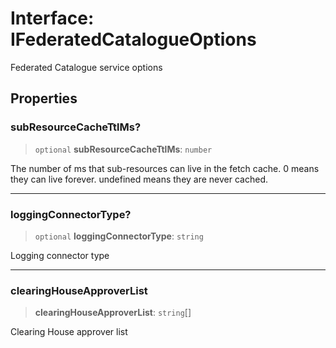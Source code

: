 # Interface: IFederatedCatalogueOptions

Federated Catalogue service options

## Properties

### subResourceCacheTtlMs?

> `optional` **subResourceCacheTtlMs**: `number`

The number of ms that sub-resources can live in the fetch cache.
0 means they can live forever.
undefined means they are never cached.

***

### loggingConnectorType?

> `optional` **loggingConnectorType**: `string`

Logging connector type

***

### clearingHouseApproverList

> **clearingHouseApproverList**: `string`[]

Clearing House approver list
